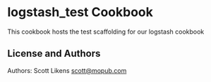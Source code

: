 logstash_test Cookbook
======================

This cookbook hosts the test scaffolding for our logstash cookbook

License and Authors
-------------------
Authors: Scott Likens <scott@mopub.com>
